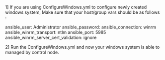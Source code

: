 1] If you are using ConfigureWindows.yml to configure newly created windows system, Make sure that your host/group vars should be as follows :

ansible_user: Administrator
ansible_password: <password>
ansible_connection: winrm
ansible_winrm_transport: ntlm
ansible_port: 5985
ansible_winrm_server_cert_validation: ignore

2] Run the ConfigureWindows.yml and now your windows system is able to managed by control node.
